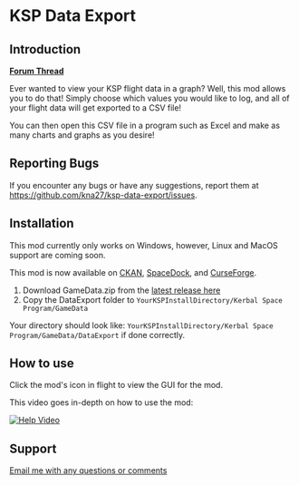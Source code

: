 # KSP Data Export

## Introduction

**[Forum Thread](https://forum.kerbalspaceprogram.com/index.php?/topic/201967-111x-export-flight-data-to-a-csv-file-mod)**

Ever wanted to view your KSP flight data in a graph? Well, this mod allows you to do that! Simply choose which values you would like to log, and all of your flight data will get exported to a CSV file!

You can then open this CSV file in a program such as Excel and make as many charts and graphs as you desire!

## Reporting Bugs

If you encounter any bugs or have any suggestions, report them at https://github.com/kna27/ksp-data-export/issues.

## Installation
This mod currently only works on Windows, however, Linux and MacOS support are coming soon.

This mod is now available on [CKAN](https://github.com/KSP-CKAN/CKAN), [SpaceDock](https://spacedock.info/mod/2711/KSP%20Data%20Export), and [CurseForge](https://www.curseforge.com/kerbal/ksp-mods/data-export).

1. Download GameData.zip from the [latest release here](https://github.com/kna27/ksp-data-export/releases/latest)
2. Copy the DataExport folder to `YourKSPInstallDirectory/Kerbal Space Program/GameData`

Your directory should look like: `YourKSPInstallDirectory/Kerbal Space Program/GameData/DataExport` if done correctly.

## How to use

Click the mod's icon in flight to view the GUI for the mod.

This video goes in-depth on how to use the mod:

[![Help Video](https://img.youtube.com/vi/3s2SctniVLM/0.jpg)](https://www.youtube.com/watch?v=3s2SctniVLM)

## Support

[Email me with any questions or comments](mailto:krisharora27@gmail.com)
